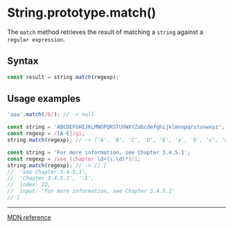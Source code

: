 # String.prototype.match()

The `match` method retrieves the result of matching a `string` against a `regular expression`.

## Syntax

```js
const result = string.match(regexp);
```

## Usage examples

```js
'aaa'.match(/b/); // -> null
```

```js
const string = 'ABCDEFGHIJKLMNOPQRSTUVWXYZabcdefghijklmnopqrstuvwxyz';
const regexp = /[A-E]/gi;
string.match(regexp); // -> ['A', 'B', 'C', 'D', 'E', 'a', 'b', 'c', 'd', 'e']
```

```js
const string = 'For more information, see Chapter 3.4.5.1';
const regexp = /see (chapter \d+(\.\d)*)/i;
string.match(regexp); // -> // [
//  'see Chapter 3.4.5.1',
//  'Chapter 3.4.5.1', '.1',
//  index: 22,
//  input: 'For more information, see Chapter 3.4.5.1'
// ]
```

---

[MDN reference](https://developer.mozilla.org/en-US/docs/Web/JavaScript/Reference/Global_Objects/String/match)
